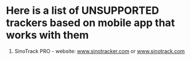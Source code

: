 # Here is a list of UNSUPPORTED trackers based on mobile app that works with them
1. SinoTrack PRO - website: www.sinotracker.com or www.sinotrack.com
